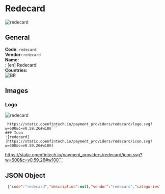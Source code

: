 # Redecard 
![redecard](https://static.openfintech.io/payment_providers/redecard/logo.svg?w=600&c=v0.59.26#w100)  
## General 
**Code:** `redecard`  
**Vendor:** `redecard`  
**Name:**  
:	[en] Redecard  
**Countries:**  
![BR](https://cdnjs.cloudflare.com/ajax/libs/flag-icon-css/3.3.0/flags/4x3/BR.svg#w24)  
 
## Images 
### Logo 
![redecard](https://static.openfintech.io/payment_providers/redecard/logo.svg?w=600&c=v0.59.26#w100)  
```
 https://static.openfintech.io/payment_providers/redecard/logo.svg?w=600&c=v0.59.26#w100```  
### Icon 
![redecard](https://static.openfintech.io/payment_providers/redecard/icon.svg?w=600&c=v0.59.26#w100)  
```
 https://static.openfintech.io/payment_providers/redecard/icon.svg?w=600&c=v0.59.26#w100```  
## JSON Object 
```json
 {"code":"redecard","description":null,"vendor":"redecard","categories":null,"countries":["BR"],"payment_method":null,"payout_method":null,"metadata":{"about_payments_code":"redecard"},"name":{"en":"Redecard"}}```  
